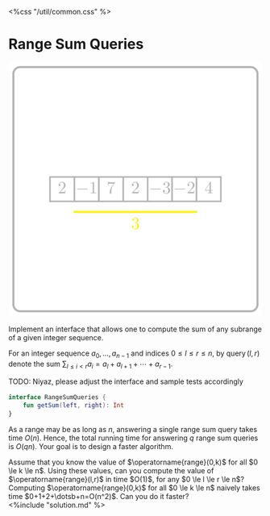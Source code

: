 <%css "/util/common.css" %>

# Range Sum Queries
<div class="logo">
    <img src="../../images/range_sum_queries.png">
</div>

Implement an interface that allows one to compute
the sum of any subrange of a given integer sequence.

For an integer sequence $a_0, \dotsc, a_{n-1}$ and indices 
$0 \le l \le r \le n$, by $\operatorname{query}(l,r)$
denote the sum $\sum_{l \le i <r}a_i=a_l+a_{l+1}+\dotsb+a_{r-1}$.

TODO: Niyaz, please adjust the interface and sample tests accordingly

```Kotlin
interface RangeSumQueries {
    fun getSum(left, right): Int
}
```

As a range may be as long as $n$, answering a single range sum query takes 
time $O(n)$. Hence, the total running time for answering $q$ range 
sum queries
is $O(qn)$.
Your goal is to design a faster algorithm.

<div class="hint">
Assume that you know the value of $\operatorname{range}(0,k)$ 
for all $0 \le k \le n$.
Using these values, can you compute the value of 
$\operatorname{range}(l,r)$ in time $O(1)$, for any $0 \le l \le r \le n$?
</div>

<div class="hint">
Computing $\operatorname{range}(0,k)$ for all $0 \le k \le n$ naively 
takes time $0+1+2+\dotsb+n=O(n^2)$. Can you do it faster?
</div>

<div class="hint">
<%include "solution.md" %>
</div>


